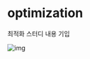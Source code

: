# optimization
최적화 스터디 내용 기입

![img](http://image.kyobobook.co.kr/images/book/xlarge/031/x9780387303031.jpg)
